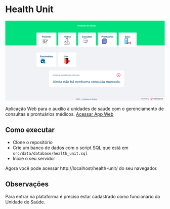 # Health Unit

<p align="center">
  <img src=".github/health-unit.jpg" alt="Health Unit"/>
</p>

Aplicação Web para o auxílio à unidades de saúde com o gerenciamento de consultas e prontuários médicos. [Acessar App Web](https://health-unit.000webhostapp.com/)

## Como executar

- Clone o repositório
- Crie um banco de dados com o script SQL que está em `src/data/database/health_unit.sql`
- Inicie o seu servidor

Agora você pode acessar http://localhost/health-unit/ do seu navegador.

## Observações

Para entrar na plataforma é preciso estar cadastrado como funcionário da Unidade de Saúde.
